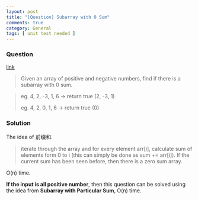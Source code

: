 ```yaml
---
layout: post
title: "[Question] Subarray with 0 Sum"
comments: true
category: General
tags: [ unit test needed ]
---
```


### Question 

[link](http://www.geeksforgeeks.org/find-if-there-is-a-subarray-with-0-sum/)

> Given an array of positive and negative numbers, find if there is a subarray with 0 sum.

> eg. 4, 2, -3, 1, 6 -> return true (2, -3, 1)
>
> eg. 4, 2, 0, 1, 6 -> return true (0)

### Solution

The idea of 前缀和. 

> iterate through the array and for every element arr[i], calculate sum of elements form 0 to i (this can simply be done as sum += arr[i]). If the current sum has been seen before, then there is a zero sum array. 

O(n) time. 

__If the input is all positive number__, then this question can be solved using the idea from __Subarray with Particular Sum__, O(n) time. 
